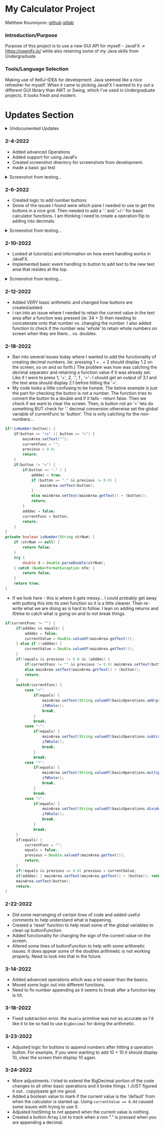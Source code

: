 # My Calculator Project
Matthew Kounniyom: [github](https://github.com/mrkounniyom) [gitlab](https://gitlab.com/mrkounniyom)

### Introduction/Purpose
  Purpose of this project is to use a new GUI API for myself - JavaFX -> https://openjfx.io/ while also retaining some of my Java skills from Undergraduate.

### Tools/Language Selection
  Making use of ItelliJ-IDEA for development. Java seemed like a nice refresher for myself. When it came to picking JavaFX I wanted to try out a different GUI library than AWT or Swing, which I've used in Undergraduate projects. It looks fresh and modern.

# Updates Section

<details>
  <summary>Undocumented Updates</summary>

Started off the project and created basic mathematical functions via *operations.basicOperations.java* which includes but is not limited to addition, subtraction, multiplication and so forth. More advanced basic Calculator functions are in *operations.advOperations.java* which includes but is not limited to square root, square, negative/positive, etc.

Created some basic junit testing for the operations. Not entirely sure how to handle testing GUI stuff at the moment...
</details>

### 2-4-2022
- Added advanced Operations
- Added support for using JavaFx
- Created screenshot directory for screenshots from development.
- made a basic gui test

<details>
  <summary>Screenshot from testing...</summary>

  ![JavaFX Testing](screenshots/gui-test_2-4-2022.png)
</details>

### 2-6-2022
- Created logic to add number buttons
- Some of the issues I found were which pane I needed to use to get the buttons in a nice grid. Then needed to add a '.' and '+/-' for basic calculator functions. I am thinking I need to create a operation flip to adding into decimals.

<details>
  <summary>Screenshot from testing...</summary>

  ![JavaFX Testing](screenshots/gui-test_2-6-2022.png)
</details>


### 2-10-2022
- Looked at tutorial(s) and information on how event handling works in JavaFX.
- Implemented basic event handling to button to add text to the new text area that resides at the top.

<details>
  <summary>Screenshot from testing...</summary>

  ![JavaFX Testing](screenshots/gui-test_2-10-2022.png)
</details>

### 2-12-2022
- Added VERY basic arithmetic and changed how buttons are created/added.
- I ran into an issue where I needed to retain the current value in the text area after a function was pressed (ie: 34 + 3) then needing to concatenate onto that number vs. changing the number. I also added function to check if the number was 'whole' to retain whole numbers on screen when they are there... vs. doubles.

### 2-18-2022

- Ran into several issues today where I wanted to add the functionality of creating decimal numbers. (ie: pressing 1 + . + 2 should display 1.2 on the screen, so on and so forth.) The problem was how was catching the decimal separator and retaining a function value if it was already set. Like if I were to press 1, '+',  2, '.', 1 , '='- I should get an output of 3.1 and the text area should display 2.1 before hitting the '='.
- My code looks a little confusing to be honest. The below example is just the part for checking the button is not a number. The function tries to convert the button to a double and if it fails - return false. Then we check if we want to clear the screen. Then, is button not an '=' lets do something BUT check for '.' decimal conversion otherwise set the global variable of currentFunc to 'button'. This is only catching for the non-numbers...
```Java
if(!isNumber(button)) {
    if(button == "ce" || button == "c") {
        mainArea.setText("");
        currentFunc = "";
        previous = 0.0;
        return;
    }
    if(button != "=") {
        if(button == "." ) {
            adddec = true;
            if (button == "." && previous != 0.0) {
                mainArea.setText(button);
            }
            else mainArea.setText(mainArea.getText() + (button));
            return;
        }
        adddec = false;
        currentFunc = button;
        return;
    }
}
private boolean isNumber(String strNum) {
    if (strNum == null) {
        return false;
    }
    try {
        double d = Double.parseDouble(strNum);
    } catch (NumberFormatException nfe) {
        return false;
    }
    return true;
}
```
- If we look here - this is where it gets messy... I could probably get away with putting this into its own function so it is a little cleaner. Then re-write what we are doing as is hard to follow. I lean on adding returns and if/else to catch what is going on and to not break things.
```java
if(currentFunc != "") {
     if(adddec && equals) {
         adddec = false;
         currentValue = Double.valueOf(mainArea.getText());
     } else if (!adddec) {
         currentValue = Double.valueOf(mainArea.getText());
     }
     if(!equals && previous != 0.0 && !adddec) {
         if(currentFunc != "" && previous != 0.0) mainArea.setText(button);
         else mainArea.setText(mainArea.getText() + (button));
         return;
     }
     switch(currentFunc) {
         case "+":
             if(equals) {
                 mainArea.setText(String.valueOf(basicOperations.add(previous, currentValue)));
                 ifWhole();
                 break;
             }
             break;
         case "-":
             if(equals) {
                 mainArea.setText(String.valueOf(basicOperations.subtract(previous, currentValue)));
                 ifWhole();
                 break;
             }
             break;
         case "*":
             if(equals) {
                 mainArea.setText(String.valueOf(basicOperations.multiply(previous, currentValue)));
                 ifWhole();
                 break;
             }
             break;
         case "/":
             if(equals) {
                 mainArea.setText(String.valueOf(basicOperations.divide(previous, currentValue)));
                 ifWhole();
                 break;
             }
             break;
     }
     if(equals) {
         currentFunc = "";
         equals = false;
         previous = Double.valueOf(mainArea.getText());
         return;
     }
     if(!equals && previous == 0.0) previous = currentValue;
     if(adddec) { mainArea.setText(mainArea.getText() + (button)); return; }
     mainArea.setText(button);
     return;
}
```

### 2-22-2022
- Did some rearranging of certain lines of code and added useful comments to help understand what is happening.
- Created a 'reset' function to help reset some of the global variables to clean up buttonFunction.
- Added functionality for changing the sign of the current value on the screen.
- Altered some lines of buttonFunction to help with some arithmetic issues. It does appear some of the doubles arithmetic is not working properly. Need to look into that in the future.  

### 3-14-2022
- Added advanced operations which was a lot easier than the basics.
- Moved some logic out into different functions.
- Need to fix number appending as it seems to break after a function key is hit. 

### 3-18-2022
- Fixed subtraction error. the ```double``` primitive was not as accurate as I'd like it to be so had to use ```BigDecimal``` for doing the arithmetic. 

### 3-23-2022
- Adjusted logic for buttons to append numbers after hitting a operation button. For example, if you were wanting to add 10 + 10 it should display 10, clear the screen then display 10 again. 

### 3-24-2022
- More adjustments. I tried to extend the BigDecimal portion of the code changes to all other basic operations and it broke things. I JUST figured it out.. copy/paste got me good. 
- Added a boolean value to mark if the current value is the 'default' from when the calculator is started up. Using ```currentValue == 0.0d``` caused some issues with trying to use 0.
- Adjusted histString to not append when the current value is nothing. 
- Created a button Array List to track when a non "." is pressed when you are appending a decimal. 
